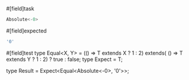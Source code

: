 #[field]task
```ts
Absolute<-0>
```

#[field]expected
```ts
'0'
```

#[field]test
type Equal<X, Y> = (<T>() => T extends X ? 1 : 2) extends(
    <T>() => T extends Y ? 1 : 2) ? true : false;
type Expect<T extends true> = T;

type Result = Expect<Equal<Absolute<-0>, '0'>>;